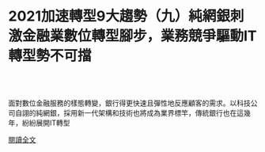 # 2021加速轉型9大趨勢（九）純網銀刺激金融業數位轉型腳步，業務競爭驅動IT轉型勢不可擋

<!--more-->
<!--166-->
<br><br/>

面對數位金融服務的樣態轉變，銀行得更快速且彈性地反應顧客的需求。以科技公司自詡的純網銀，採用新一代架構和技術也將成為業界標竿，傳統銀行也在這幾年，紛紛展開IT轉型

[閱讀全文](https://www.ithome.com.tw/news/141981)

